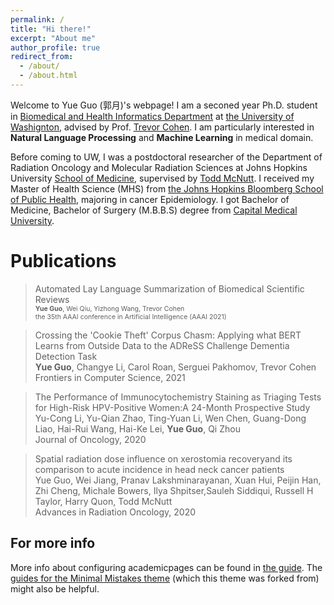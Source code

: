 ```yaml
---
permalink: /
title: "Hi there!"
excerpt: "About me"
author_profile: true
redirect_from: 
  - /about/
  - /about.html
---
```


Welcome to Yue Guo (郭月)'s webpage! I am a seconed year Ph.D. student in [Biomedical and Health Informatics Department](http://bime.uw.edu) at [the University of Washignton](https://www.washington.edu), advised by Prof. [Trevor Cohen](http://bime.uw.edu/faculty/trevor-cohen/). I am particularly interested in **Natural Language Processing** and **Machine Learning** in medical domain.

Before coming to UW, I was a postdoctoral researcher of the Department of Radiation Oncology and Molecular Radiation Sciences at Johns Hopkins University [School of Medicine](https://www.hopkinsmedicine.org/som/), supervised by [Todd McNutt](https://www.hopkinsmedicine.org/profiles/details/todd-mcnutt). I received my Master of Health Science (MHS) from [the Johns Hopkins Bloomberg School of Public Health](https://www.jhsph.edu), majoring in cancer Epidemiology. I got Bachelor of Medicine, Bachelor of Surgery (M.B.B.S) degree from [ Capital Medical University](http://www.ccmu.edu.cn).

Publications
======
> Automated Lay Language Summarization of Biomedical Scientific Reviews<br>
> <span style="font-size:0.75em">**Yue Guo**, Wei Qiu, Yizhong Wang, Trevor Cohen</span> <br>
> <span style="font-size:0.75em">the 35th AAAI conference in Artificial Intelligence (AAAI 2021)</span>
> [<i class="fas fa-file-pdf"></i>](https://arxiv.org/pdf/2012.12573.pdf)
> [<i class="fab fa-github"></i>](https://github.com/qiuweipku/Plain_language_summarization)
> <i class="fas fa-play-circle"></i>

> Crossing the 'Cookie Theft' Corpus Chasm: Applying what BERT Learns from Outside Data to the ADReSS Challenge Dementia Detection Task<br>
> **Yue Guo**, Changye Li, Carol Roan, Serguei Pakhomov, Trevor Cohen<br>
> Frontiers in Computer Science, 2021
> [<i class="fas fa-file-pdf"></i>](https://www.frontiersin.org/articles/10.3389/fcomp.2021.642517/abstract)

> The Performance of Immunocytochemistry Staining as Triaging Tests for High-Risk HPV-Positive Women:A 24-Month Prospective Study<br>
> Yu-Cong Li, Yu-Qian Zhao, Ting-Yuan Li, Wen Chen, Guang-Dong Liao, Hai-Rui Wang, Hai-Ke Lei, **Yue Guo**, Qi Zhou <br>
> Journal of Oncology, 2020
> [<i class="fas fa-file-pdf"></i>](https://downloads.hindawi.com/journals/jo/2020/6878761.pdf)

> Spatial radiation dose influence on xerostomia recoveryand its comparison to acute incidence in head neck cancer patients<br>
> Yue Guo, Wei Jiang, Pranav Lakshminarayanan, Xuan Hui, Peijin Han, Zhi Cheng, Michale Bowers, Ilya Shpitser,Sauleh Siddiqui, Russell H Taylor, Harry Quon, Todd McNutt<br>
> Advances in Radiation Oncology, 2020
> [<i class="fas fa-file-pdf"></i>](https://www.advancesradonc.org/action/showPdf?pii=S2452-1094%2819%2930122-8)

For more info
------
More info about configuring academicpages can be found in [the guide](https://academicpages.github.io/markdown/). The [guides for the Minimal Mistakes theme](https://mmistakes.github.io/minimal-mistakes/docs/configuration/) (which this theme was forked from) might also be helpful.
